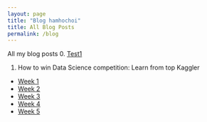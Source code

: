 ```yaml
---
layout: page
title: "Blog hamhochoi"
title: All Blog Posts
permalink: /blog
---
```


All my blog posts
0. [Test1](/_posts/2020-04-27-test1.md)

1. How to win Data Science competition: Learn from top Kaggler
  - [Week 1](/_posts/how-to-win-data-science-competition-learn-from-top-kaggler/2020-04-27-week1.md) 
  - [Week 2](/_posts/how-to-win-data-science-competition-learn-from-top-kaggler/2020-04-27-week2.md) 
  - [Week 3](/_posts/how-to-win-data-science-competition-learn-from-top-kaggler/2020-04-27-week3.md) 
  - [Week 4](/_posts/how-to-win-data-science-competition-learn-from-top-kaggler/2020-04-27-week4.md) 
  - [Week 5](/_posts/how-to-win-data-science-competition-learn-from-top-kaggler/2020-04-27-week5.md) 
